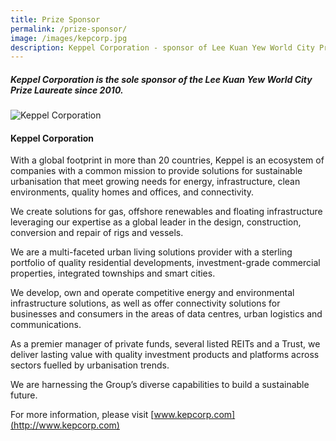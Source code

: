 ```yaml
---
title: Prize Sponsor
permalink: /prize-sponsor/
image: /images/kepcorp.jpg
description: Keppel Corporation - sponsor of Lee Kuan Yew World City Prize
---
```


##### Keppel Corporation is the sole sponsor of the Lee Kuan Yew World City Prize Laureate since 2010.

<div style="width:400px"><img src="/images/kepcorp.jpg" alt="Keppel Corporation" /></div>

#### **Keppel Corporation**

With a global footprint in more than 20 countries, Keppel is an ecosystem of companies with a common mission to provide solutions for sustainable urbanisation that meet growing needs for energy, infrastructure, clean environments, quality homes and offices, and connectivity.

We create solutions for gas, offshore renewables and floating infrastructure leveraging our expertise as a global leader in the design, construction, conversion and repair of rigs and vessels.

We are a multi-faceted urban living solutions provider with a sterling portfolio of quality residential developments, investment-grade commercial properties, integrated townships and smart cities.

We develop, own and operate competitive energy and environmental infrastructure solutions, as well as offer connectivity solutions for businesses and consumers in the areas of data centres, urban logistics and communications.

As a premier manager of private funds, several listed REITs and a Trust, we deliver lasting value with quality investment products and platforms across sectors fuelled by urbanisation trends.

We are harnessing the Group’s diverse capabilities to build a sustainable future.

For more information, please visit [www.kepcorp.com](http://www.kepcorp.com)
